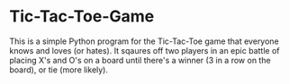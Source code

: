 # Tic-Tac-Toe-Game

This is a simple Python program for the Tic-Tac-Toe game that everyone knows and loves (or hates).  It sqaures off two players in an epic battle of placing X's and O's on a board until there's a winner (3 in a row on the board), or tie (more likely).
